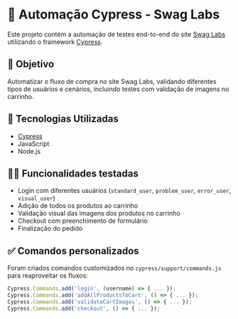 # 🧪 Automação Cypress - Swag Labs

Este projeto contém a automação de testes end-to-end do site [Swag Labs](https://www.saucedemo.com/) utilizando o framework [Cypress](https://www.cypress.io/).

## 📌 Objetivo

Automatizar o fluxo de compra no site Swag Labs, validando diferentes tipos de usuários e cenários, incluindo testes com validação de imagens no carrinho.

## 🧰 Tecnologias Utilizadas

- [Cypress](https://www.cypress.io/)
- JavaScript
- Node.js

## 🧑‍💻 Funcionalidades testadas

- Login com diferentes usuários (`standard_user`, `problem_user`, `error_user`, `visual_user`)
- Adição de todos os produtos ao carrinho
- Validação visual das imagens dos produtos no carrinho
- Checkout com preenchimento de formulário
- Finalização do pedido

## ✅ Comandos personalizados

Foram criados comandos customizados no `cypress/support/commands.js` para reaproveitar os fluxos:

```js
Cypress.Commands.add('login', (username) => { ... });
Cypress.Commands.add('addAllProductsToCart', () => { ... });
Cypress.Commands.add('validateCartImages', () => { ... });
Cypress.Commands.add('checkout', () => { ... });
